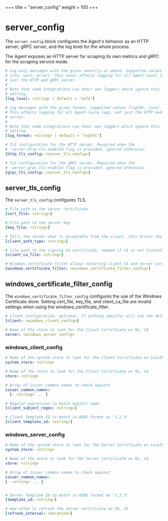 +++
title = "server_config"
weight = 100
+++

# server_config

The `server_config` block configures the Agent's behavior as an HTTP server,
gRPC server, and the log level for the whole process.

The Agent exposes an HTTP server for scraping its own metrics and gRPC for the
scraping service mode.

```yaml
# Log only messages with the given severity or above. Supported values [debug,
# info, warn, error]. This level affects logging for all Agent-level logs, not
# just the HTTP and gRPC server.
#
# Note that some integrations use their own loggers which ignore this
# setting.
[log_level: <string> | default = "info"]

# Log messages with the given format. Supported values [logfmt, json].
# This affects logging for all Agent-levle logs, not just the HTTP and gRPC
# server.
#
# Note that some integrations use their own loggers which ignore this
# setting.
[log_format: <string> | default = "logfmt"]

# TLS configuration for the HTTP server. Reuqired when the
# -server.http.tls-enabled flag is provided, ignored otherwise.
[http_tls_config: <server_tls_config>]

# TLS configuration for the gRPC server. Required when the
# -server.grpc.tls-enabled flag is provided, ignored otherwise.
[grpc_tls_config: <server_tls_config>]
```

## server_tls_config

The `server_tls_config` configures TLS.

```yaml
# File path to the server certificate
[cert_file: <string>]

# File path to the server key
[key_file: <string>]

# Tells the server what is acceptable from the client, this drives the options in client_tls_config
[client_auth_type: <string>]

# File path to the signing CA certificate, needed if CA is not trusted
[client_ca_file: <string>]

# Windows certificate filter allows selecting client CA and server certificate from the Windows Certificate store
[windows_certificate_filter: <windows_certificate_filter_config>]
```

## windows_certificate_filter_config

The `windows_certificate_filter_config` configures the use of the Windows Certificate store. Setting cert_file, key_file, and client_ca_file are invalid settings when using the windows_certificate_filter.

```yaml
# Client configuration, optional. If nothing specific will use the default client ca root
[client: <windows_client_config>]
  
# Name of the store to look for the Client Certificate ex My, CA
server: <windows_server_config>
```


### windows_client_config

```yaml
# Name of the system store to look for the Client Certificate ex LocalMachine, CurrentUser 
system_store: <string>

# Name of the store to look for the Client Certificate ex My, CA
store: <string>

# Array of issuer common names to check against
issuer_common_names:
  [- <string> ... ]

# Regular expression to match Subject name
[client_subject_regex: <string>]

# Client Template ID to match in ASN1 format ex "1.2.3"
[client_template_id: <string>]
```

### windows_server_config

```yaml
# Name of the system store to look for the Server Certificate ex LocalMachine, CurrentUser
system_store: <string>

# Name of the store to look for the Server Certificate ex My, CA
store: <string>

# Array of issuer common names to check against
issuer_common_names:
[- <string> ... ]


# Server Template ID to match in ASN1 format ex "1.2.3"
[template_id: <string>]

# How often to refresh the server certificate ex 5m, 1h
[refresh_interval: <duration>]
```